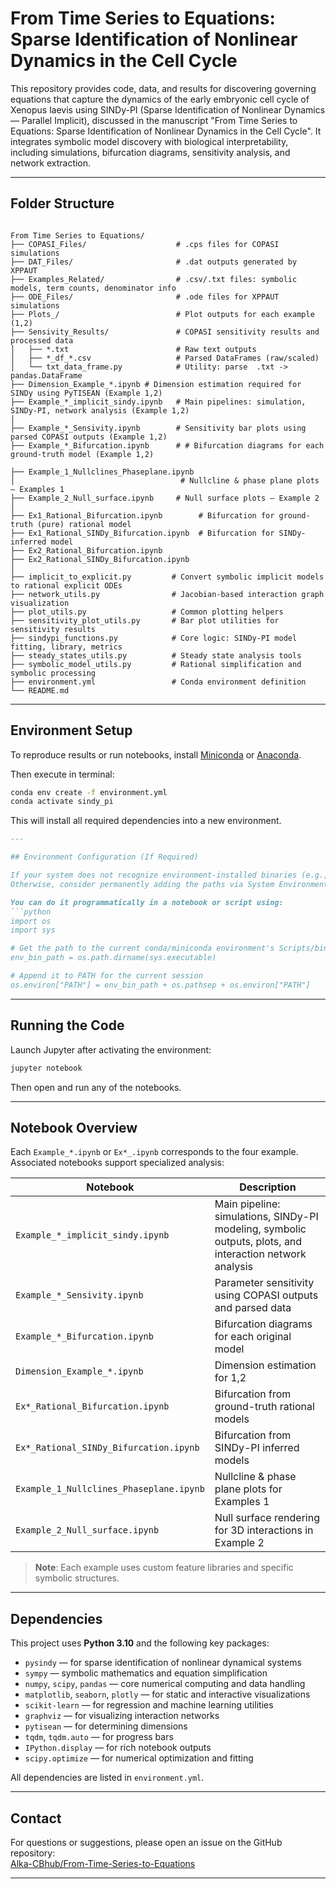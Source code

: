 # From Time Series to Equations: Sparse Identification of Nonlinear Dynamics in the Cell Cycle

This repository provides code, data, and results for discovering governing equations that capture the dynamics of the early embryonic cell cycle of Xenopus laevis using SINDy-PI (Sparse Identification of Nonlinear Dynamics — Parallel Implicit), discussed in the manuscript "From Time Series to Equations: Sparse Identification of Nonlinear Dynamics in the Cell Cycle". It integrates symbolic model discovery with biological interpretability, including simulations, bifurcation diagrams, sensitivity analysis, and network extraction.


---

##  Folder Structure

<pre><code>
From Time Series to Equations/
├── COPASI_Files/                    # .cps files for COPASI simulations 
├── DAT_Files/                       # .dat outputs generated by XPPAUT
├── Examples_Related/                # .csv/.txt files: symbolic models, term counts, denominator info
├── ODE_Files/                       # .ode files for XPPAUT simulations
├── Plots_/                          # Plot outputs for each example (1,2)
├── Sensivity_Results/               # COPASI sensitivity results and processed data
│   ├── *.txt                        # Raw text outputs
│   ├── *_df_*.csv                   # Parsed DataFrames (raw/scaled)
│   └── txt_data_frame.py            # Utility: parse  .txt -> pandas.DataFrame
├── Dimension_Example_*.ipynb # Dimension estimation required for SINDy using PyTISEAN (Example 1,2)
├── Example_*_implicit_sindy.ipynb   # Main pipelines: simulation, SINDy-PI, network analysis (Example 1,2)
│                                   
├── Example_*_Sensivity.ipynb        # Sensitivity bar plots using parsed COPASI outputs (Example 1,2)
├── Example_*_Bifurcation.ipynb      # # Bifurcation diagrams for each ground-truth model (Example 1,2)
                                   
├── Example_1_Nullclines_Phaseplane.ipynb
│                                     # Nullcline & phase plane plots — Examples 1
├── Example_2_Null_surface.ipynb     # Null surface plots — Example 2
│
├── Ex1_Rational_Bifurcation.ipynb        # Bifurcation for ground-truth (pure) rational model
├── Ex1_Rational_SINDy_Bifurcation.ipynb  # Bifurcation for SINDy-inferred model
├── Ex2_Rational_Bifurcation.ipynb
├── Ex2_Rational_SINDy_Bifurcation.ipynb
│
├── implicit_to_explicit.py         # Convert symbolic implicit models to rational explicit ODEs
├── network_utils.py                # Jacobian-based interaction graph visualization
├── plot_utils.py                   # Common plotting helpers
├── sensitivity_plot_utils.py       # Bar plot utilities for sensitivity results
├── sindypi_functions.py            # Core logic: SINDy-PI model fitting, library, metrics
├── steady_states_utils.py          # Steady state analysis tools
├── symbolic_model_utils.py         # Rational simplification and symbolic processing
├── environment.yml                 # Conda environment definition
└── README.md
</code></pre>

---

## Environment Setup

To reproduce results or run notebooks, install [Miniconda](https://docs.conda.io/en/latest/miniconda.html) or [Anaconda](https://www.anaconda.com/).

Then execute in terminal:

```bash
conda env create -f environment.yml
conda activate sindy_pi
```
This will install all required dependencies into a new environment.

```markdown
---

## Environment Configuration (If Required)

If your system does not recognize environment-installed binaries (e.g., TISEAN, Graphviz, or dot), you can manually append the current Python environment’s bin or Scripts directory to your system PATH at runtime.
Otherwise, consider permanently adding the paths via System Environment Variables.

You can do it programmatically in a notebook or script using:
```python
import os
import sys

# Get the path to the current conda/miniconda environment's Scripts/bin directory
env_bin_path = os.path.dirname(sys.executable)

# Append it to PATH for the current session
os.environ["PATH"] = env_bin_path + os.pathsep + os.environ["PATH"]

```

---


##  Running the Code
Launch Jupyter after activating the environment:

```bash
jupyter notebook
```

Then open and run any of the notebooks.

---

## Notebook Overview

Each `Example_*.ipynb` or `Ex*_.ipynb` corresponds to the four example. Associated notebooks support specialized analysis:

| Notebook                               | Description                                                              |
| -------------------------------------- | ------------------------------------------------------------------------ |
| `Example_*_implicit_sindy.ipynb`       | Main pipeline: simulations, SINDy-PI modeling, symbolic outputs, plots, and interaction network analysis |
| `Example_*_Sensivity.ipynb`            | Parameter sensitivity using COPASI outputs and parsed data                  |
| `Example_*_Bifurcation.ipynb`          | Bifurcation diagrams for each original model  
| `Dimension_Example_*.ipynb`            | Dimension estimation for 1,2                                             |
| `Ex*_Rational_Bifurcation.ipynb`       | Bifurcation from ground-truth rational models                            |
| `Ex*_Rational_SINDy_Bifurcation.ipynb` | Bifurcation from SINDy-PI inferred models                                |
| `Example_1_Nullclines_Phaseplane.ipynb`| Nullcline & phase plane plots for Examples 1                             |
| `Example_2_Null_surface.ipynb`         | Null surface rendering for 3D interactions in Example 2                  |

> **Note**: Each example uses custom feature libraries and specific symbolic structures.

---


##  Dependencies
This project uses **Python 3.10** and the following key packages:

- `pysindy` — for sparse identification of nonlinear dynamical systems
- `sympy` — symbolic mathematics and equation simplification
- `numpy`, `scipy`, `pandas` — core numerical computing and data handling
- `matplotlib`, `seaborn`, `plotly` — for static and interactive visualizations
- `scikit-learn` — for regression and machine learning utilities
- `graphviz` — for visualizing interaction networks
- `pytisean` — for determining dimensions
- `tqdm`, `tqdm.auto` — for progress bars
- `IPython.display` — for rich notebook outputs
- `scipy.optimize` — for numerical optimization and fitting

All dependencies are listed in `environment.yml`.

---

##  Contact

For questions or suggestions, please open an issue on the GitHub repository:  
 [Alka-CBhub/From-Time-Series-to-Equations](https://github.com/Alka-CBhub/From-Time-Series-to-Equations)

---